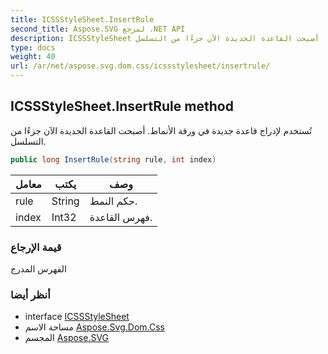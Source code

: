 ```yaml
---
title: ICSSStyleSheet.InsertRule
second_title: Aspose.SVG لمرجع .NET API
description: ICSSStyleSheet طريقة. تُستخدم لإدراج قاعدة جديدة في ورقة الأنماط. أصبحت القاعدة الجديدة الآن جزءًا من التسلسل.
type: docs
weight: 40
url: /ar/net/aspose.svg.dom.css/icssstylesheet/insertrule/
---
```

## ICSSStyleSheet.InsertRule method

تُستخدم لإدراج قاعدة جديدة في ورقة الأنماط. أصبحت القاعدة الجديدة الآن جزءًا من التسلسل.

```csharp
public long InsertRule(string rule, int index)
```

| معامل | يكتب | وصف |
| --- | --- | --- |
| rule | String | حكم النمط. |
| index | Int32 | فهرس القاعدة. |

### قيمة الإرجاع

الفهرس المدرج

### أنظر أيضا

* interface [ICSSStyleSheet](../)
* مساحة الاسم [Aspose.Svg.Dom.Css](../../icssstylesheet/)
* المجسم [Aspose.SVG](../../../)


